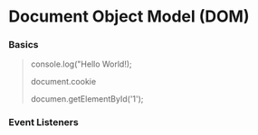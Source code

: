 # Document Object Model (DOM)

### Basics
> console.log("Hello World!);
>
> document.cookie
>
> documen.getElementById('1');
> 

### Event Listeners 
>
> 
